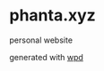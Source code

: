 # phanta.xyz
personal website

generated with [wpd](https://github.com/phantamanta44/watch-paint-dry)
